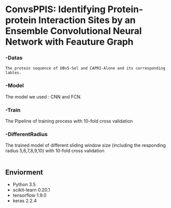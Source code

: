 ConvsPPIS: Identifying Protein-protein Interaction Sites by an Ensemble Convolutional Neural Network with Feauture Graph
=======
### -Datas
	The protein sequence of DBv5-Sel and CAPRI-Alone and its corresponding lables. 
### -Model
  The model we used : CNN and FCN.
### -Train
  The Pipeline of training process with 10-fold cross validation  
### -DifferentRadius
  The trained model of different sliding window size (including the responding radius 5,6,7,8,9,10) with 10-fold cross validation<br>
<br>
## Enviorment<br>
 * Python 3.5 <br>
 * scikit-learn 0.20.1 <br>
 * tensorflow 1.9.0<br>
 * keras 2.2.4<br>

